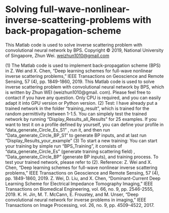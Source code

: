 # Solving full-wave-nonlinear-inverse-scattering-problems with back-propagation-scheme
This Matlab code is used to solve inverse scattering problem with convolutional neural network by BPS.
Copyright © 2019, National University of Singapore, Zhun Wei. weizhun1010@gmail.com

(1) The Matlab code is used to implement back-propagation scheme (BPS) in
Z. Wei and X. Chen, “Deep learning schemes for full-wave nonlinear inverse scattering problems,” IEEE Transactions on Geoscience and Remote Sensing, 57 (4), pp. 1849-1860, 2019. 
 This Matlab code is used to solve inverse scattering problem with convolutional neural network by BPS, which is written by Zhun WEI (weizhun1010@gmail. com). 
Please feel free to contact if you have any question. Only CPU is required, and you can easily adapt it into GPU version or Python version.
(2) Test: I have already put a trained network in the folder “training_result”, which is trained for the random permittivity between 1-1.5. You can simplely test the trained network by running “Display_Results_all_Results” for 25 examples. 
If you want to test it on a profile defined by yourself, you can define your profile in “data_generate_Circle_Es_S1” , run it, and then run “Data_generate_Circle_BP_S1” to generate BP inputs, and at last run “Display_Results_your_example”
(3) To start a new training: You can start your training by simple run “BPS_Training”, it consists of “data_generate_Circle_Es” (generate training scattering field) , “Data_generate_Circle_BP” (generate BP inputs), and training process.
To test your trained network, please refer to (2).
Reference:
Z. Wei and X. Chen, “Deep learning schemes for full-wave nonlinear inverse scattering problems,” IEEE Transactions on Geoscience and Remote Sensing, 57 (4), pp. 1849-1860, 2019. 
Z. Wei, D. Liu, and X. Chen, “Dominant-Current Deep Learning Scheme for Electrical Impedance Tomography Imaging,” IEEE Transactions on Biomedical Engineering, vol. 66, no. 9, pp. 2546-2555, 2019.
K. H. Jin, M. T. McCann, E. Froustey, and M. Unser, “Deep convolutional neural network for inverse problems in imaging,” IEEE Transactions on Image Processing, vol. 26, no. 9, pp. 4509–4522, 2017.





